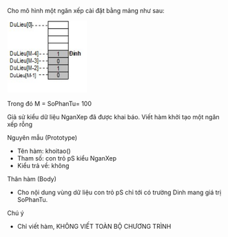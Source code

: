 Cho mô hình một ngăn xếp cài đặt bằng mảng như sau:

<img src="../Stack.png">

Trong đó M = SoPhanTu= 100

Giả sử kiểu dữ liệu NganXep đã được khai báo. Viết hàm khởi tạo một ngăn xếp rỗng

Nguyên mẫu (Prototype)
- Tên hàm: khoitao()
- Tham số: con trỏ pS kiểu NganXep
- Kiểu trả về: không

Thân hàm (Body)
- Cho nội dung vùng dữ liệu con trỏ pS chỉ tới có trường Dinh mang giá trị SoPhanTu.

Chú ý
- Chỉ viết hàm, KHÔNG VIẾT TOÀN BỘ CHƯƠNG TRÌNH
